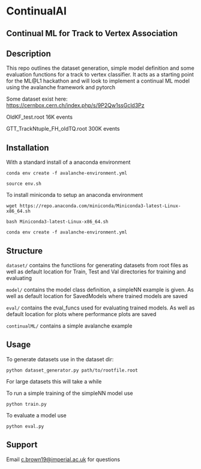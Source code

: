 # ContinualAI

## Continual ML for Track to Vertex Association
## Description
This repo outlines the dataset generation, simple model definition and some evaluation functions for a track to vertex classifier. It acts as a starting point for the ML@L1 hackathon and will look to implement a continual ML model using the avalanche framework and pytorch

Some dataset exist here: https://cernbox.cern.ch/index.php/s/9P2Qw1ssGcld3Pz

OldKF_test.root 16K events

GTT_TrackNtuple_FH_oldTQ.root 300K events 


## Installation

With a standard install of a anaconda environment

`conda env create -f avalanche-environment.yml`

`source env.sh`

To install miniconda to setup an anaconda environment

`wget https://repo.anaconda.com/miniconda/Miniconda3-latest-Linux-x86_64.sh`

`bash Miniconda3-latest-Linux-x86_64.sh`

`conda env create -f avalanche-environment.yml`


## Structure

`dataset/` contains the functiions for generating datasets from root files as well as default location for Train, Test and Val directories for training and evaluating

`model/` contains the model class definition, a simpleNN example is given. As well as default location for SavedModels where trained models are saved

`eval/` contains the eval_funcs used for evaluating trained models. As well as default location for plots where performance plots are saved

`continualML/` contains a simple avalanche example
## Usage
To generate datasets use in the dataset dir:

`python dataset_generator.py path/to/rootfile.root`

For large datasets this will take a while 

To run a simple training of the simpleNN model use

`python train.py`


To evaluate a model use

`python eval.py`
## Support
Email c.brown19@imperial.ac.uk for questions

